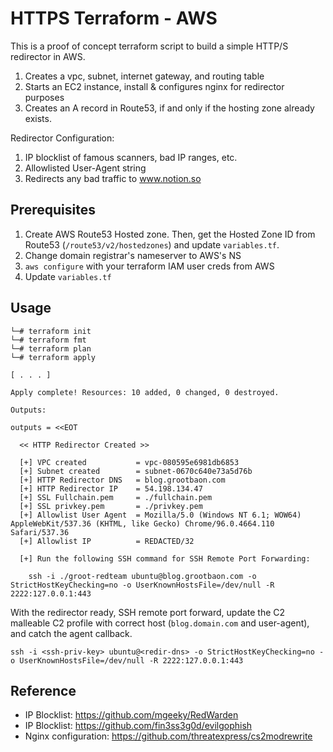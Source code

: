 # HTTPS Terraform - AWS 

This is a proof of concept terraform script to build a simple HTTP/S redirector in AWS. 

1. Creates a vpc, subnet, internet gateway, and routing table 
2. Starts an EC2 instance, install & configures nginx for redirector purposes 
3. Creates an A record in Route53, if and only if the hosting zone already exists. 

Redirector Configuration:

1. IP blocklist of famous scanners, bad IP ranges, etc. 
2. Allowlisted User-Agent string 
3. Redirects any bad traffic to www.notion.so 

## Prerequisites 
1. Create AWS Route53 Hosted zone. Then, get the Hosted Zone ID from Route53 (`/route53/v2/hostedzones`) and update `variables.tf`.
2. Change domain registrar's nameserver to AWS's NS 
3. `aws configure` with your terraform IAM user creds from AWS 
4. Update `variables.tf` 

## Usage 
```
└─# terraform init
└─# terraform fmt
└─# terraform plan 
└─# terraform apply 

[ . . . ] 

Apply complete! Resources: 10 added, 0 changed, 0 destroyed.

Outputs:

outputs = <<EOT
  
  << HTTP Redirector Created >> 

  [+] VPC created           = vpc-080595e6981db6853
  [+] Subnet created        = subnet-0670c640e73a5d76b
  [+] HTTP Redirector DNS   = blog.grootbaon.com 
  [+] HTTP Redirector IP    = 54.198.134.47
  [+] SSL Fullchain.pem     = ./fullchain.pem
  [+] SSL privkey.pem       = ./privkey.pem
  [+] Allowlist User Agent  = Mozilla/5.0 (Windows NT 6.1; WOW64) AppleWebKit/537.36 (KHTML, like Gecko) Chrome/96.0.4664.110 Safari/537.36
  [+] Allowlist IP          = REDACTED/32

  [+] Run the following SSH command for SSH Remote Port Forwarding: 
    
    ssh -i ./groot-redteam ubuntu@blog.grootbaon.com -o StrictHostKeyChecking=no -o UserKnownHostsFile=/dev/null -R 2222:127.0.0.1:443
```

With the redirector ready, SSH remote port forward, update the C2 malleable C2 profile with correct host (`blog.domain.com` and user-agent), and catch the agent callback.

```
ssh -i <ssh-priv-key> ubuntu@<redir-dns> -o StrictHostKeyChecking=no -o UserKnownHostsFile=/dev/null -R 2222:127.0.0.1:443
```


## Reference 
- IP Blocklist: https://github.com/mgeeky/RedWarden
- IP Blocklist: https://github.com/fin3ss3g0d/evilgophish
- Nginx configuration: https://github.com/threatexpress/cs2modrewrite
